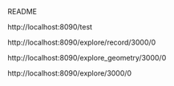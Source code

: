 README

http://localhost:8090/test

http://localhost:8090/explore/record/3000/0

http://localhost:8090/explore_geometry/3000/0

http://localhost:8090/explore/3000/0